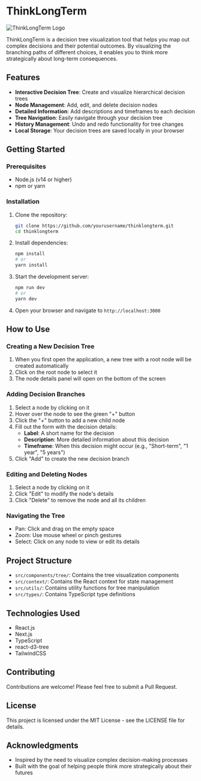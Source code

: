 # ThinkLongTerm

![ThinkLongTerm Logo](public/logo.png)

ThinkLongTerm is a decision tree visualization tool that helps you map out complex decisions and their potential outcomes. By visualizing the branching paths of different choices, it enables you to think more strategically about long-term consequences.

## Features

- **Interactive Decision Tree**: Create and visualize hierarchical decision trees
- **Node Management**: Add, edit, and delete decision nodes
- **Detailed Information**: Add descriptions and timeframes to each decision
- **Tree Navigation**: Easily navigate through your decision tree
- **History Management**: Undo and redo functionality for tree changes
- **Local Storage**: Your decision trees are saved locally in your browser

## Getting Started

### Prerequisites

- Node.js (v14 or higher)
- npm or yarn

### Installation

1. Clone the repository:

   ```bash
   git clone https://github.com/yourusername/thinklongterm.git
   cd thinklongterm
   ```

2. Install dependencies:

   ```bash
   npm install
   # or
   yarn install
   ```

3. Start the development server:

   ```bash
   npm run dev
   # or
   yarn dev
   ```

4. Open your browser and navigate to `http://localhost:3000`

## How to Use

### Creating a New Decision Tree

1. When you first open the application, a new tree with a root node will be created automatically
2. Click on the root node to select it
3. The node details panel will open on the bottom of the screen

### Adding Decision Branches

1. Select a node by clicking on it
2. Hover over the node to see the green "+" button
3. Click the "+" button to add a new child node
4. Fill out the form with the decision details:
   - **Label**: A short name for the decision
   - **Description**: More detailed information about this decision
   - **Timeframe**: When this decision might occur (e.g., "Short-term", "1 year", "5 years")
5. Click "Add" to create the new decision branch

### Editing and Deleting Nodes

1. Select a node by clicking on it
2. Click "Edit" to modify the node's details
3. Click "Delete" to remove the node and all its children

### Navigating the Tree

- Pan: Click and drag on the empty space
- Zoom: Use mouse wheel or pinch gestures
- Select: Click on any node to view or edit its details

## Project Structure

- `src/components/tree/`: Contains the tree visualization components
- `src/context/`: Contains the React context for state management
- `src/utils/`: Contains utility functions for tree manipulation
- `src/types/`: Contains TypeScript type definitions

## Technologies Used

- React.js
- Next.js
- TypeScript
- react-d3-tree
- TailwindCSS

## Contributing

Contributions are welcome! Please feel free to submit a Pull Request.

## License

This project is licensed under the MIT License - see the LICENSE file for details.

## Acknowledgments

- Inspired by the need to visualize complex decision-making processes
- Built with the goal of helping people think more strategically about their futures
